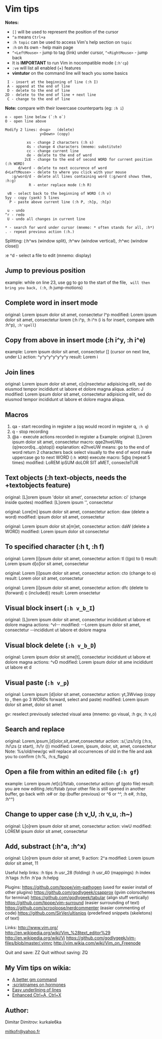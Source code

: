 Vim tips
========

**Notes:**  
* `[]` will be used to represent the position of the cursor  
* `^a` means `Ctrl+a`  
* `:h topic` can be used to access Vim's help section on `topic`  
* `:h` on its own - help main page  
* `^<LeftMouse>` - jump to tag (link) under cursor, `^<RightMouse>` - jump back  
* It is **IMPORTANT** to run Vim in nocompatible mode (`:h'cp`)  
* `:ve` will list all enabled (+) features  
* **vimtutor** on the command line will teach you some basics

```
 I - insert at the beginning of line (:h I)
 A - append at the end of line
 D - delete to the end of line
2D - delete to the end of line + next line
 C - change to the end of line
```
**Note:** compare with their lowercase counterparts (eg: `:h i`)

```
o - open line below (`:h o`)
O - open line above
```

```
Modify 2 lines: d<up>   (delete)
                y<Down> (copy)
```

```
          xs - change 2 characters (:h s)
          4s - change 4 characters (mnemo: substitute)
          cc - change current line
          de - delete to the end of word
         2cE - change to the end of second WORD for current position (:h WORD)
      d/word - delete to next occurence of word
d<LeftMouse> - delete to where you click with your mouse
   :g/word/d - delete all lines containing word (:g/word shows them, :h:g)
           R - enter replace mode (:h R)
```

```
 vB - select back to the beginning of WORD (:h v)
5yy - copy (yank) 5 lines
  P - paste above current line (:h P, :h]p, :h[p)
```

```
 u - undo
^r - redo
 U - undo all changes in current line
```

```
* - search for word under cursor (mnemo: * often stands for all, :h*)
. - repeat previous action (:h.)
```

Splitting: (:h^ws (window split), :h^wv (window vertical), :h^wc (window close))

:e ^d - select a file to edit (mnemo: display)

Jump to previous position
-------------------------
example: while on line 23, use gg to go to the start of the file,
         `` will then bring you back, (:h``, :h jump-motions)

Complete word in insert mode
----------------------------
original: Lorem ipsum dolor sit amet, consectetur l^p
modified: Lorem ipsum dolor sit amet, consectetur lorem
(:h i^p, :h i^n (i is for insert, compare with :h^p), `:h'spell`)

Copy from above in insert mode (:h i^y, :h i^e)
-----------------------------------------------
example: Lorem ipsum dolor sit amet, consectetur
         [] (cursor on next line, under L)
 action: ^y^y^y^y^y^y^y
 result: Lorem i

Join lines
----------
original: Lorem ipsum dolor sit amet, c[o]nsectetur adipisicing elit, sed do
          eiusmod tempor incididunt ut labore et dolore magna aliqua.
  action: J
modified: Lorem ipsum dolor sit amet, consectetur adipisicing elit, sed do eiusmod tempor incididunt ut labore et dolore magna aliqua.

Macros
------
1. qa - start recording in register a (qq would record in register q, `:h q`)
2. q  - stop recording
3. @a - execute actions recorded in register a
Example:
     original: [L]orem ipsum dolor sit amet, consectetur
        macro: qqe2hveUWq (q(record)q...q(stop))
  explanation: e2hveUW means: go to the end of word
                              return 2 characters back
                              select visually to the end of word
                              make uppercase
                              go to next WORD (`:h WORD`)
execute macro: 5@q (repeat 5 times)
     modified: LoREM ipSUM doLOR SIT aMET, consecteTUR

Text objects (:h text-objects, needs the +textobjects feature)
--------------------------------------------------------------
original: [L]orem ipsum 'dolor sit amet', consectetur
  action: ci' (change inside quotes)
modified: [L]orem ipsum '', consectetur

original: Lore[m] ipsum dolor sit amet, consectetur
  action: daw (delete a word)
modified: ipsum dolor sit amet, consectetur

original: Lorem ipsum dolor sit a[m]et, consectetur
  action: daW (delete a WORD)
modified: Lorem ipsum dolor sit consectetur

To specified character (:h t, :h f)
-----------------------------------
original: Lorem [i]psum dolor sit amet, consectetur
  action: tl ((go) to l)
  result: Lorem ipsum d[o]lor sit amet, consectetur

original: Lorem [i]psum dolor sit amet, consectetur
  action: cto (change to o)
  result: Lorem olor sit amet, consectetur

original: Lorem [i]psum dolor sit amet, consectetur
  action: dfc (delete to (forward) c (included))
  result: Lorem onsectetur

Visual block insert (`:h v_b_I`)
------------------------------
original: [L]orem ipsum dolor sit amet, consectetur
          incididunt ut labore et dolore magna
 actions: ^v<Down>I--<esc>
modified: --Lorem ipsum dolor sit amet, consectetur
          --incididunt ut labore et dolore magna

Visual block delete (`:h v_b_D`)
------------------------------
original: Lorem ipsum dolor sit ame[t], consectetur
          incididunt ut labore et dolore magna
 actions: ^v<Down>D
modified: Lorem ipsum dolor sit ame
          incididunt ut labore et d

Visual paste (`:h v_p`)
---------------------
original: Lorem ipsum [d]olor sit amet, consectetur
  action: yt,3Wviwp (copy to , then go 3 WORDs forward, select and paste)
modified: Lorem ipsum dolor sit amet, dolor sit amet

gv: reselect previously selected visual area (mnemo: go visual, :h gv, :h v_o)

Search and replace
------------------
original: Lorem,ipsum,[d]olor,sit,amet,consectetur
  action: :s/,\zs/\r/g (:h:s, :h/\zs (z start), :h/\r (<cr>))
modified: Lorem,
          ipsum,
          dolor,
          sit,
          amet,
          consectetur
    Note: %s/old/new/gc will replace all occurrences of old in the file and ask
                        you to confirm (:h:%, :h:s_flags)

Open a file from within an edited file (`:h gf`)
----------------------------------------------
example: Lorem ipsum /et[c]/fstab, consectetur
 action: gf (goto file)
 result: you are now editing /etc/fstab
         (your other file is still opened in another buffer, go back with :e# or
         :bp (buffer previous) or ^6 or ^^, :h e#, :h:bp, :h^^)

Change to upper case (:h v_U, :h v_u, :h~)
------------------------------------------
original: L[o]rem ipsum dolor sit amet, consectetur
  action: viwU
modified: LOREM ipsum dolor sit amet, consectetur

Add, substract (:h^a, :h^x)
---------------------------
original: L[o]rem ipsum dolor sit amet, 9
  action: 2^a
modified: Lorem ipsum dolor sit amet, 11

Useful help links:
:h tips
:h usr_28 (folding)
:h usr_40 (mappings)
:h index
:h'tags
:h:fin
:h'pa
:h:helpg

Plugins:
https://github.com/tpope/vim-pathogen (used for easier install of other plugins)
https://github.com/godlygeek/csapprox (gvim colorschemes for terminal)
https://github.com/godlygeek/tabular (align stuff vertically)
https://github.com/tpope/vim-surround (easier surrounding of text)
https://github.com/scrooloose/nerdcommenter (easier commenting of code)
https://github.com/SirVer/ultisnips (predefined snippets (skeletons) of text)

Links:
http://www.vim.org/
http://en.wikipedia.org/wiki/Vim_%28text_editor%29
http://en.wikipedia.org/wiki/Vi
https://github.com/godlygeek/vim-files/blob/master/.vimrc
http://vim.wikia.com/wiki/Vim_on_Freenode

Quit and save: ZZ
Quit without saving: ZQ

My Vim tips on wikia:
---------------------

* [A better gm command](http://vim.wikia.com/wiki/A_better_gm_command)
* [:scriptnames on hormones](http://vim.wikia.com/wiki/A_command_for_checking_if_a_plugin_has_loaded_and_if_so_allow_an_easy_open_with_gf)
* [Easy underlining of lines](http://vim.wikia.com/wiki/Underline_text)
* [Enhanced Ctrl+A, Ctrl+X](http://vim.wikia.com/wiki/Enhanced_Ctrl-A)

Author:
-------

Dimitar Dimitrov: kurkale6ka

mitkofr@yahoo.fr
